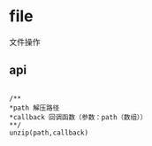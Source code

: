 # file

文件操作

## api

```

/**
*path 解压路径
*callback 回调函数（参数：path（数组））
**/
unzip(path,callback)
```



